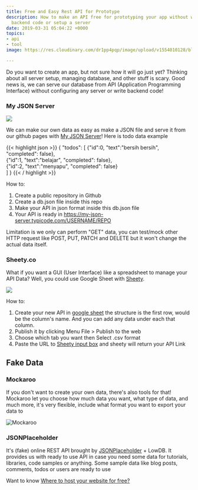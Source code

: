 ```yaml
---
title: Free and Easy Rest API for Prototype
description: How to make an API free for prototyping your app without writing any
  backend code or setup a server
date: 2019-03-31 05:04:22 +0000
topics:
- api
- tool
image: https://res.cloudinary.com/dr1pp4pqp/image/upload/v1554010128/blog/Screen_Shot_2019-03-31_at_1.26.08_PM.png

---
```

Do you want to create an app, but not sure how it will go just yet? Thinking about all server setup, managing database, and other stuff is scary. Good news is, we can serve our database from API (Application Programming Interface) without configuring any server or write backend code!

### My JSON Server

![](https://res.cloudinary.com/wegoatdev/image/upload/v1554010131/blog/Screen_Shot_2019-03-31_at_1.26.59_PM.png)

We can make our own data as easy as make a JSON file and serve it from our github pages with [My JSON Server](https://my-json-server.typicode.com/)! Here is todo data example

{{< highlight json >}}
{
"todos": \[
{"id":0, "text":"bersih bersih", "completed": false},  
{"id":1, "text":"belajar", "completed": false},  
{"id":2, "text":"menyapu", "completed": false}  
\]
}
{{< / highlight >}}

How to:

1. Create a public repository in Github
2. Create a db.json file inside this repo
3. Make your API in json format inside this db.json file
4. Your API is ready in  https://my-json-server.typicode.com/USERNAME/REPO

Limitation is we only can perform "GET" data, you can test/mock other HTTP request like POST, PUT, PATCH and DELETE but it won't change the actual data itself.

### Sheety.co

What if you want a GUI (User Interface) like a spreadsheet to manage your API Data? Well, you could use Google Sheet with [Sheety](https://sheety.co/).

![](https://res.cloudinary.com/wegoatdev/image/upload/v1554010128/blog/Screen_Shot_2019-03-31_at_1.26.08_PM.png)

How to:

1. Create your new API in [google sheet](https://www.google.com/sheets/about/) the structure is the first row, would be the column's name. And you can add any data under each that column.
2. Publish it by clicking Menu File > Publish to the web
3. Choose which tab you want then Select .csv format
4. Paste the URL to [Sheety input box](https://sheety.co/) and sheety will return your API Link

## Fake Data

### Mockaroo

If you don't want to create your own data, there's also tools for that! Mockaroo let you choose how much data you want, what type of data, and much more, it's very flexible, include what format you want to export your data to

![Mockaroo](https://res.cloudinary.com/dr1pp4pqp/image/upload/v1554010126/blog/mocakro.png)

### JSONPlaceholder

It's (fake) online REST API brought by [JSONPlaceholder](https://jsonplaceholder.typicode.com/) + LowDB.
It provides us with ready to use API in case you need some data for tutorials, libraries, code samples or anything. Some sample data like blog posts, comments, todos or users are ready to use

Want to know [Where to host your website for free?](/where-to-host-website-for-free/)